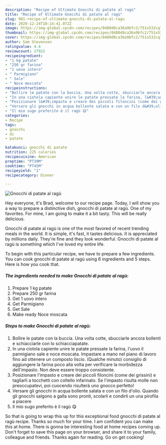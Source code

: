 ```yaml
---
description: "Recipe of Ultimate Gnocchi di patate al ragù"
title: "Recipe of Ultimate Gnocchi di patate al ragù"
slug: 981-recipe-of-ultimate-gnocchi-di-patate-al-ragu
date: 2020-12-24T10:14:41.072Z
image: https://img-global.cpcdn.com/recipes/0480d8ca36a9bfc2/751x532cq70/gnocchi-di-patate-al-ragu-recipe-main-photo.jpg
thumbnail: https://img-global.cpcdn.com/recipes/0480d8ca36a9bfc2/751x532cq70/gnocchi-di-patate-al-ragu-recipe-main-photo.jpg
cover: https://img-global.cpcdn.com/recipes/0480d8ca36a9bfc2/751x532cq70/gnocchi-di-patate-al-ragu-recipe-main-photo.jpg
author: Sam Stevenson
ratingvalue: 4.4
reviewcount: 27922
recipeingredient:
- "1 kg patate"
- "250 gr farina"
- "1 uovo intero"
- " Parmigiano"
- " Sale"
- " Noce moscata"
recipeinstructions:
- "Bollire le patate con la buccia. Una volta cotte, sbucciarle ancora bollenti e schiacciarle con lo schiacciapatate."
- "In una ciotola capiente unire le patate pressate la farina, l&#39;uovo il parmigiano sale e noce moscata. Impastare a mano nel piano di lavoro fino ad ottenere un composto liscio. (Qualche minuto) consiglio di aggiungere la farina poco alla volta per verificare la morbidezza dell&#39;impasto. Non deve essere troppo consistente."
- "Posizionare l&#39;impasto e creare dei piccoli filoncini (come dei grissini) e tagliarli a tocchetti con coltello infarinato. Se l&#39;impasto risulta molle non preoccupatevi, poi cuocendo risulterà uno gnocco perfetto!"
- "Versare gli gnocchi in acqua bollente salata e con un filo d&#39;olio. Quando gli gnocchi salgono a galla sono pronti, scolarli e condirli un una pirofila a piacere"
- "Il mio sugo preferito è il ragù 😋"
categories:
- Recipe
tags:
- gnocchi
- di
- patate

katakunci: gnocchi di patate 
nutrition: 225 calories
recipecuisine: American
preptime: "PT39M"
cooktime: "PT45M"
recipeyield: "1"
recipecategory: Dinner

---
```



![Gnocchi di patate al ragù](https://img-global.cpcdn.com/recipes/0480d8ca36a9bfc2/751x532cq70/gnocchi-di-patate-al-ragu-recipe-main-photo.jpg)

Hey everyone, it's Brad, welcome to our recipe page. Today, I will show you a way to prepare a distinctive dish, gnocchi di patate al ragù. One of my favorites. For mine, I am going to make it a bit tasty. This will be really delicious.

Gnocchi di patate al ragù is one of the most favored of recent trending meals in the world. It is simple, it's fast, it tastes delicious. It is appreciated by millions daily. They're fine and they look wonderful. Gnocchi di patate al ragù is something which I've loved my entire life.




To begin with this particular recipe, we have to prepare a few ingredients. You can cook gnocchi di patate al ragù using 6 ingredients and 5 steps. Here is how you cook that.

<!--inarticleads1-->

##### The ingredients needed to make Gnocchi di patate al ragù:

1. Prepare 1 kg patate
1. Prepare 250 gr farina
1. Get 1 uovo intero
1. Get  Parmigiano
1. Get  Sale
1. Make ready  Noce moscata




<!--inarticleads2-->

##### Steps to make Gnocchi di patate al ragù:

1. Bollire le patate con la buccia. Una volta cotte, sbucciarle ancora bollenti e schiacciarle con lo schiacciapatate.
1. In una ciotola capiente unire le patate pressate la farina, l&#39;uovo il parmigiano sale e noce moscata. Impastare a mano nel piano di lavoro fino ad ottenere un composto liscio. (Qualche minuto) consiglio di aggiungere la farina poco alla volta per verificare la morbidezza dell&#39;impasto. Non deve essere troppo consistente.
1. Posizionare l&#39;impasto e creare dei piccoli filoncini (come dei grissini) e tagliarli a tocchetti con coltello infarinato. Se l&#39;impasto risulta molle non preoccupatevi, poi cuocendo risulterà uno gnocco perfetto!
1. Versare gli gnocchi in acqua bollente salata e con un filo d&#39;olio. Quando gli gnocchi salgono a galla sono pronti, scolarli e condirli un una pirofila a piacere
1. Il mio sugo preferito è il ragù 😋




So that is going to wrap this up for this exceptional food gnocchi di patate al ragù recipe. Thanks so much for your time. I am confident you can make this at home. There is gonna be interesting food at home recipes coming up. Don't forget to save this page on your browser, and share it to your family, colleague and friends. Thanks again for reading. Go on get cooking!
